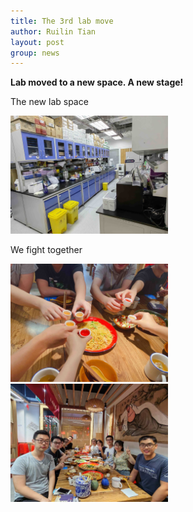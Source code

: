```yaml
---
title: The 3rd lab move
author: Ruilin Tian
layout: post
group: news
---
```

 **Lab moved to a new space. A new stage!**

 The new lab space

 <img src="/static/img/news/20220610_lab_move.jpg" width="50%" alt="lab" class="img-fluid"> 

 We fight together

 <img src="/static/img/news/20220610_lab_dinner2.jpg" width="50%" alt="lab-dinner" class="img-fluid"> 

 <img src="/static/img/news/20220610_lab_dinner.jpg" width="50%" alt="lab-dinner" class="img-fluid"> 





  



